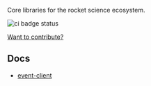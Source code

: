 Core libraries for the rocket science ecosystem.

![ci badge status](https://github.com/rocket-science-core/core/actions/workflows/release.yml/badge.svg)

[Want to contribute?](./CONTRIBUTING.md)

## Docs

- [event-client](./docs/event-client/overview.md)
